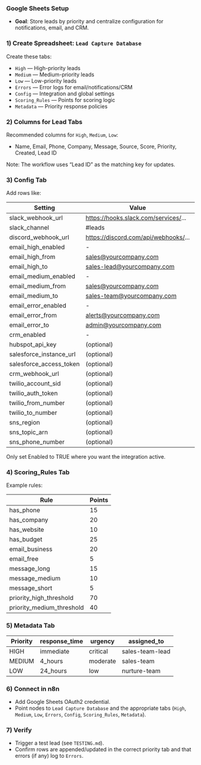 ### Google Sheets Setup

- **Goal**: Store leads by priority and centralize configuration for notifications, email, and CRM.

### 1) Create Spreadsheet: `Lead Capture Database`
Create these tabs:
- `High` — High-priority leads
- `Medium` — Medium-priority leads
- `Low` — Low-priority leads
- `Errors` — Error logs for email/notifications/CRM
- `Config` — Integration and global settings
- `Scoring_Rules` — Points for scoring logic
- `Metadata` — Priority response policies

### 2) Columns for Lead Tabs
Recommended columns for `High`, `Medium`, `Low`:
- Name, Email, Phone, Company, Message, Source, Score, Priority, Created, Lead ID

Note: The workflow uses “Lead ID” as the matching key for updates.

### 3) Config Tab
Add rows like:

| Setting | Value | Enabled |
|---------|-------|---------|
| slack_webhook_url | https://hooks.slack.com/services/... | TRUE |
| slack_channel | #leads | TRUE |
| discord_webhook_url | https://discord.com/api/webhooks/... | TRUE |
| email_high_enabled | - | TRUE |
| email_high_from | sales@yourcompany.com | TRUE |
| email_high_to | sales-lead@yourcompany.com | TRUE |
| email_medium_enabled | - | TRUE |
| email_medium_from | sales@yourcompany.com | TRUE |
| email_medium_to | sales-team@yourcompany.com | TRUE |
| email_error_enabled | - | TRUE |
| email_error_from | alerts@yourcompany.com | TRUE |
| email_error_to | admin@yourcompany.com | TRUE |
| crm_enabled | - | FALSE |
| hubspot_api_key | (optional) | TRUE |
| salesforce_instance_url | (optional) | TRUE |
| salesforce_access_token | (optional) | TRUE |
| crm_webhook_url | (optional) | TRUE |
| twilio_account_sid | (optional) | TRUE |
| twilio_auth_token | (optional) | TRUE |
| twilio_from_number | (optional) | TRUE |
| twilio_to_number | (optional) | TRUE |
| sns_region | (optional) | TRUE |
| sns_topic_arn | (optional) | TRUE |
| sns_phone_number | (optional) | TRUE |

Only set Enabled to TRUE where you want the integration active.

### 4) Scoring_Rules Tab
Example rules:

| Rule | Points |
|------|--------|
| has_phone | 15 |
| has_company | 20 |
| has_website | 10 |
| has_budget | 25 |
| email_business | 20 |
| email_free | 5 |
| message_long | 15 |
| message_medium | 10 |
| message_short | 5 |
| priority_high_threshold | 70 |
| priority_medium_threshold | 40 |

### 5) Metadata Tab

| Priority | response_time | urgency | assigned_to |
|----------|---------------|---------|-------------|
| HIGH | immediate | critical | sales-team-lead |
| MEDIUM | 4_hours | moderate | sales-team |
| LOW | 24_hours | low | nurture-team |

### 6) Connect in n8n
- Add Google Sheets OAuth2 credential.
- Point nodes to `Lead Capture Database` and the appropriate tabs (`High`, `Medium`, `Low`, `Errors`, `Config`, `Scoring_Rules`, `Metadata`).

### 7) Verify
- Trigger a test lead (see `TESTING.md`).
- Confirm rows are appended/updated in the correct priority tab and that errors (if any) log to `Errors`.
